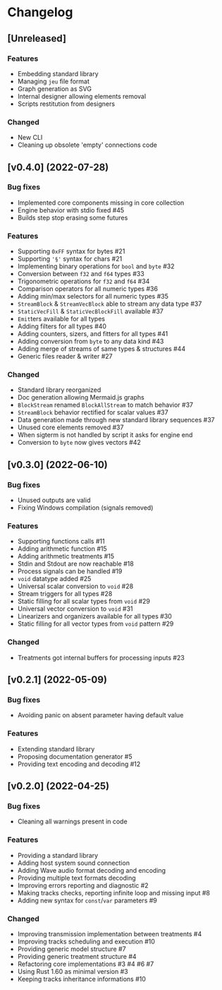 # Changelog

## [Unreleased]

### Features

- Embedding standard library
- Managing `jeu` file format
- Graph generation as SVG
- Internal designer allowing elements removal
- Scripts restitution from designers

### Changed

- New CLI
- Cleaning up obsolete 'empty' connections code

## [v0.4.0] (2022-07-28)

### Bug fixes

- Implemented core components missing in core collection
- Engine behavior with stdio fixed #45
- Builds step stop erasing some futures

### Features

- Supporting `0xFF` syntax for bytes #21
- Supporting `'§'` syntax for chars #21
- Implementing binary operations for `bool` and `byte` #32
- Conversion between `f32` and `f64` types #33
- Trigonometric operations for `f32` and `f64` #34
- Comparison operators for all numeric types #36
- Adding min/max selectors for all numeric types #35
- `StreamBlock` & `StreamVecBlock` able to stream any data type #37
- `StaticVecFill` & `StaticVecBlockFill` available #37
- `Emit`ters available for all types
- Adding filters for all types #40
- Adding counters, sizers, and fitters for all types #41
- Adding conversion from `byte` to any data kind #43
- Adding merge of streams of same types & structures #44
- Generic files reader & writer #27

### Changed

- Standard library reorganized
- Doc generation allowing Mermaid.js graphs
- `BlockStream` renamed `BlockAllStream` to match behavior #37
- `StreamBlock` behavior rectified for scalar values #37
- Data generation made through new standard library sequences #37
- Unused core elements removed #37
- When sigterm is not handled by script it asks for engine end
- Conversion to `byte` now gives vectors #42

## [v0.3.0] (2022-06-10)

### Bug fixes

- Unused outputs are valid
- Fixing Windows compilation (signals removed)

### Features

- Supporting functions calls #11
- Adding arithmetic function #15
- Adding arithmetic treatments #15
- Stdin and Stdout are now reachable #18
- Process signals can be handled #19
- `void` datatype added #25
- Universal scalar conversion to `void` #28
- Stream triggers for all types #28
- Static filling for all scalar types from `void` #29
- Universal vector conversion to `void` #31
- Linearizers and organizers available for all types #30
- Static filling for all vector types from `void` pattern #29

### Changed

- Treatments got internal buffers for processing inputs #23

## [v0.2.1] (2022-05-09)

### Bug fixes
- Avoiding panic on absent parameter having default value

### Features
- Extending standard library
- Proposing documentation generator #5
- Providing text encoding and decoding #12

## [v0.2.0] (2022-04-25)

### Bug fixes
- Cleaning all warnings present in code

### Features
- Providing a standard library
- Adding host system sound connection
- Adding Wave audio format decoding and encoding
- Providing multiple text formats decoding
- Improving errors reporting and diagnostic #2
- Making tracks checks, reporting infinite loop and missing input #8
- Adding new syntax for `const`/`var` parameters #9

### Changed
- Improving transmission implementation between treatments #4
- Improving tracks scheduling and execution #10
- Providing generic model structure #7
- Providing generic treatment structure #4
- Refactoring core implementations #3 #4 #6 #7
- Using Rust 1.60 as minimal version #3
- Keeping tracks inheritance informations #10
